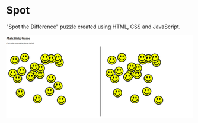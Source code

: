 # Spot 
"Spot the Difference" puzzle created using HTML, CSS and JavaScript.


![](week3/matching_game/images/spot.png)
